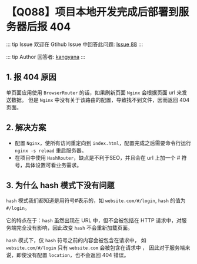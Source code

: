 # 【Q088】项目本地开发完成后部署到服务器后报 404


::: tip Issue
欢迎在 Gtihub Issue 中回答此问题: [Issue 88](https://github.com/kangyana/daily-question/issues/88)
:::

::: tip Author
回答者: [kangyana](https://github.com/kangyana)
:::
## 1. 报 404 原因
单页面应用使用 `BrowserRouter` 的话，如果刷新页面 `Nginx` 会根据页面 url 来发送数据。
但是 `Nginx` 中没有关于该路由的配置，导致找不到文件，因而返回 404 页面。

## 2. 解决方案
- 配置 `Nginx`，使所有访问重定向到 `index.html`，配置完成之后需要命令行运行 `nginx -s reload` 重启服务器。
- 在项目中使用 `HashRouter`，缺点是不利于SEO，并且会在 url 上加一个 # 符号，具体设置可看业务需求。

## 3. 为什么 hash 模式下没有问题
`hash` 模式我们都知道是用符号#表示的，如 `website.com/#/login`, `hash` 的值为 `#/login`。

它的特点在于：`hash` 虽然出现在 URL 中，但不会被包括在 HTTP 请求中，对服务端完全没有影响，因此改变 `hash` 不会重新加载页面。

`hash` 模式下，仅 `hash` 符号之前的内容会被包含在请求中，
如 `website.com/#/login` 只有 `website.com` 会被包含在请求中 ，
因此对于服务端来说，即使没有配置 `location`，也不会返回 404 错误。
